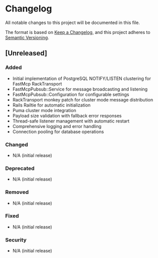 # Changelog

All notable changes to this project will be documented in this file.

The format is based on [Keep a Changelog](https://keepachangelog.com/en/1.0.0/),
and this project adheres to [Semantic Versioning](https://semver.org/spec/v2.0.0.html).

## [Unreleased]

### Added
- Initial implementation of PostgreSQL NOTIFY/LISTEN clustering for FastMcp RackTransport
- FastMcpPubsub::Service for message broadcasting and listening
- FastMcpPubsub::Configuration for configurable settings
- RackTransport monkey patch for cluster mode message distribution
- Rails Railtie for automatic initialization
- Puma cluster mode integration
- Payload size validation with fallback error responses
- Thread-safe listener management with automatic restart
- Comprehensive logging and error handling
- Connection pooling for database operations

### Changed
- N/A (initial release)

### Deprecated
- N/A (initial release)

### Removed
- N/A (initial release)

### Fixed
- N/A (initial release)

### Security
- N/A (initial release)